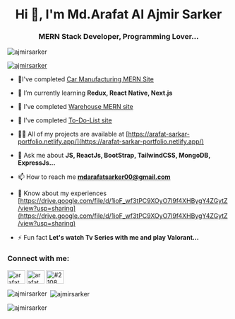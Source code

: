 <h1 align="center">Hi 👋, I'm Md.Arafat Al Ajmir Sarker</h1>
<h3 align="center">MERN Stack Developer, Programming Lover...</h3>

<p align="left"> <img src="https://komarev.com/ghpvc/?username=ajmirsarker&label=Profile%20views&color=0e75b6&style=flat" alt="ajmirsarker" /> </p>

<p align="left"> <a href="https://github.com/ryo-ma/github-profile-trophy"><img src="https://github-profile-trophy.vercel.app/?username=ajmirsarker" alt="ajmirsarker" /></a> </p>

- 🔭I've completed [Car Manufacturing MERN Site](https://car-manufacturing.web.app/)

- 🌱 I’m currently learning **Redux, React Native, Next.js**

- 🎊 I've completed [Warehouse MERN site](https://my-warehouse-967d6.web.app/)

- 📃 I've completed [To-Do-List site](https://to-do-list-d91fa.web.app/)

- 👨‍💻 All of my projects are available at [https://arafat-sarkar-portfolio.netlify.app/](https://arafat-sarkar-portfolio.netlify.app/)

- 💬 Ask me about **JS, ReactJs, BootStrap, TailwindCSS, MongoDB, ExpressJs...**

- 📫 How to reach me **mdarafatsarker00@gmail.com**

- 📄 Know about my experiences [https://drive.google.com/file/d/1ioF_wf3tPC9XOyO7l9f4XHBygY4ZGytZ/view?usp=sharing](https://drive.google.com/file/d/1ioF_wf3tPC9XOyO7l9f4XHBygY4ZGytZ/view?usp=sharing)

- ⚡ Fun fact **Let's watch Tv Series with me and play Valorant...**

<h3 align="left">Connect with me:</h3>
<p align="left">
<a href="https://linkedin.com/in/arafat sarker" target="blank"><img align="center" src="https://raw.githubusercontent.com/rahuldkjain/github-profile-readme-generator/master/src/images/icons/Social/linked-in-alt.svg" alt="arafat sarker" height="30" width="40" /></a>
<a href="https://fb.com/arafat sarker" target="blank"><img align="center" src="https://raw.githubusercontent.com/rahuldkjain/github-profile-readme-generator/master/src/images/icons/Social/facebook.svg" alt="arafat sarker" height="30" width="40" /></a>
<a href="https://discord.gg/#2108" target="blank"><img align="center" src="https://raw.githubusercontent.com/rahuldkjain/github-profile-readme-generator/master/src/images/icons/Social/discord.svg" alt="#2108" height="30" width="40" /></a>
</p>

<p><img align="left" src="https://github-readme-stats.vercel.app/api/top-langs?username=ajmirsarker&show_icons=true&locale=en&layout=compact" alt="ajmirsarker" /></p>

<p>&nbsp;<img align="center" src="https://github-readme-stats.vercel.app/api?username=ajmirsarker&show_icons=true&locale=en" alt="ajmirsarker" /></p>

<p><img align="center" src="https://github-readme-streak-stats.herokuapp.com/?user=ajmirsarker&" alt="ajmirsarker" /></p>

